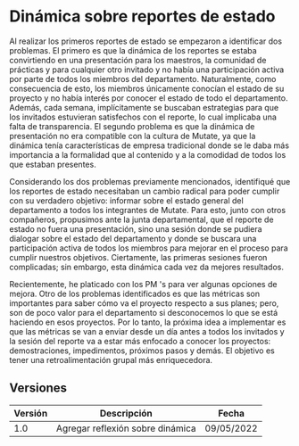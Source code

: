 # Dinámica sobre reportes de estado

Al realizar los primeros reportes de estado se empezaron a identificar dos problemas. El primero es que la dinámica de los reportes se estaba convirtiendo en una presentación para los maestros, la comunidad de prácticas y para cualquier otro invitado y no había una participación activa por parte de todos los miembros del departamento. Naturalmente, como consecuencia de esto, los miembros únicamente conocían el estado de su proyecto y no había interés por conocer el estado de todo el departamento. Además, cada semana, implícitamente se buscaban estrategias para que los invitados estuvieran satisfechos con el reporte, lo cual implicaba una falta de transparencia. El segundo problema es que la dinámica de presentación no era compatible con la cultura de Mutate, ya que la dinámica tenía características de empresa tradicional donde se le daba más importancia a la formalidad que al contenido y a la comodidad de todos los que estaban presentes.

Considerando los dos problemas previamente mencionados, identifiqué que los reportes de estado necesitaban un cambio radical para poder cumplir con su verdadero objetivo: informar sobre el estado general del departamento a todos los integrantes de Mutate. Para esto, junto con otros compañeros, propusimos ante la junta departamental, que el reporte de estado no fuera una presentación, sino una sesión donde se pudiera dialogar sobre el estado del departamento y donde se buscara una participación activa de todos los miembros para mejorar en el proceso para cumplir nuestros objetivos. Ciertamente, las primeras sesiones fueron complicadas; sin embargo, esta dinámica cada vez da mejores resultados.

Recientemente, he platicado con los PM 's para ver algunas opciones de mejora. Otro de los problemas identificados es que las métricas son importantes para saber cómo va el proyecto respecto a sus planes; pero, son de poco valor para el departamento si desconocemos lo que se está haciendo en esos proyectos. Por lo tanto, la próxima idea a implementar es que las métricas se van a enviar desde un día antes a todos los invitados y la sesión del reporte va a estar más enfocado a conocer los proyectos: demostraciones, impedimentos, próximos pasos y demás. El objetivo es tener una retroalimentación grupal más enriquecedora.

## Versiones

| Versión | Descripción                                            | Fecha      |
| ------- | ------------------------------------------------------ | ---------- |
| 1.0     | Agregar reflexión sobre dinámica | 09/05/2022 |